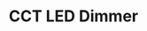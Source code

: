 ---
date_added: 2020-05-05
model: 50208695
vendor: Yphix
title: CCT LED Dimmer
category: light
supports: on/off, brightness, colortemp
zigbeemodel: ['CCT Lighting']
compatible: [z2m]
z2m: ZG192910-4
mlink: 
link: https://www.ledlampendirect.nl/yphix-zigbee-led-dimmer-12-24v-geschikt-voor-alle-led-strips.html
---